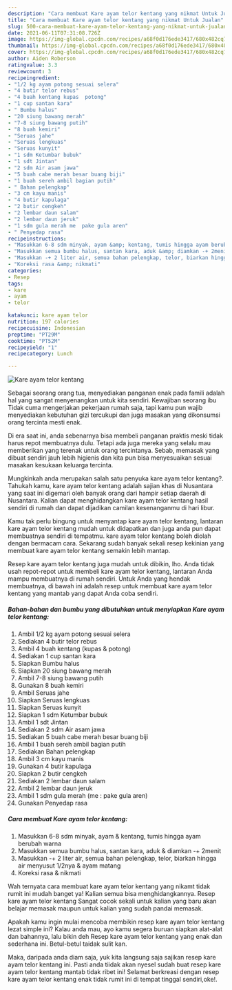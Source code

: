 ```yaml
---
description: "Cara membuat Kare ayam telor kentang yang nikmat Untuk Jualan"
title: "Cara membuat Kare ayam telor kentang yang nikmat Untuk Jualan"
slug: 500-cara-membuat-kare-ayam-telor-kentang-yang-nikmat-untuk-jualan
date: 2021-06-11T07:31:08.726Z
image: https://img-global.cpcdn.com/recipes/a68f0d176ede3417/680x482cq70/kare-ayam-telor-kentang-foto-resep-utama.jpg
thumbnail: https://img-global.cpcdn.com/recipes/a68f0d176ede3417/680x482cq70/kare-ayam-telor-kentang-foto-resep-utama.jpg
cover: https://img-global.cpcdn.com/recipes/a68f0d176ede3417/680x482cq70/kare-ayam-telor-kentang-foto-resep-utama.jpg
author: Aiden Roberson
ratingvalue: 3.3
reviewcount: 3
recipeingredient:
- "1/2 kg ayam potong sesuai selera"
- "4 butir telor rebus"
- "4 buah kentang kupas  potong"
- "1 cup santan kara"
- " Bumbu halus"
- "20 siung bawang merah"
- "7-8 siung bawang putih"
- "8 buah kemiri"
- "Seruas jahe"
- "Seruas lengkuas"
- "Seruas kunyit"
- "1 sdm Ketumbar bubuk"
- "1 sdt Jintan"
- "2 sdm Air asam jawa"
- "5 buah cabe merah besar buang biji"
- "1 buah sereh ambil bagian putih"
- " Bahan pelengkap"
- "3 cm kayu manis"
- "4 butir kapulaga"
- "2 butir cengkeh"
- "2 lembar daun salam"
- "2 lembar daun jeruk"
- "1 sdm gula merah me  pake gula aren"
- " Penyedap rasa"
recipeinstructions:
- "Masukkan 6-8 sdm minyak, ayam &amp; kentang, tumis hingga ayam berubah warna"
- "Masukkan semua bumbu halus, santan kara, aduk &amp; diamkan -+ 2menit"
- "Masukkan -+ 2 liter air, semua bahan pelengkap, telor, biarkan hingga air menyusut 1/2nya &amp; ayam matang"
- "Koreksi rasa &amp; nikmati"
categories:
- Resep
tags:
- kare
- ayam
- telor

katakunci: kare ayam telor 
nutrition: 197 calories
recipecuisine: Indonesian
preptime: "PT29M"
cooktime: "PT52M"
recipeyield: "1"
recipecategory: Lunch

---
```



![Kare ayam telor kentang](https://img-global.cpcdn.com/recipes/a68f0d176ede3417/680x482cq70/kare-ayam-telor-kentang-foto-resep-utama.jpg)

Sebagai seorang orang tua, menyediakan panganan enak pada famili adalah hal yang sangat menyenangkan untuk kita sendiri. Kewajiban seorang ibu Tidak cuma mengerjakan pekerjaan rumah saja, tapi kamu pun wajib menyediakan kebutuhan gizi tercukupi dan juga masakan yang dikonsumsi orang tercinta mesti enak.

Di era  saat ini, anda sebenarnya bisa membeli panganan praktis meski tidak harus repot membuatnya dulu. Tetapi ada juga mereka yang selalu mau memberikan yang terenak untuk orang tercintanya. Sebab, memasak yang dibuat sendiri jauh lebih higienis dan kita pun bisa menyesuaikan sesuai masakan kesukaan keluarga tercinta. 



Mungkinkah anda merupakan salah satu penyuka kare ayam telor kentang?. Tahukah kamu, kare ayam telor kentang adalah sajian khas di Nusantara yang saat ini digemari oleh banyak orang dari hampir setiap daerah di Nusantara. Kalian dapat menghidangkan kare ayam telor kentang hasil sendiri di rumah dan dapat dijadikan camilan kesenanganmu di hari libur.

Kamu tak perlu bingung untuk menyantap kare ayam telor kentang, lantaran kare ayam telor kentang mudah untuk didapatkan dan juga anda pun dapat membuatnya sendiri di tempatmu. kare ayam telor kentang boleh diolah dengan bermacam cara. Sekarang sudah banyak sekali resep kekinian yang membuat kare ayam telor kentang semakin lebih mantap.

Resep kare ayam telor kentang juga mudah untuk dibikin, lho. Anda tidak usah repot-repot untuk membeli kare ayam telor kentang, lantaran Anda mampu membuatnya di rumah sendiri. Untuk Anda yang hendak membuatnya, di bawah ini adalah resep untuk membuat kare ayam telor kentang yang mantab yang dapat Anda coba sendiri.

<!--inarticleads1-->

##### Bahan-bahan dan bumbu yang dibutuhkan untuk menyiapkan Kare ayam telor kentang:

1. Ambil 1/2 kg ayam potong sesuai selera
1. Sediakan 4 butir telor rebus
1. Ambil 4 buah kentang (kupas &amp; potong)
1. Sediakan 1 cup santan kara
1. Siapkan  Bumbu halus
1. Siapkan 20 siung bawang merah
1. Ambil 7-8 siung bawang putih
1. Gunakan 8 buah kemiri
1. Ambil Seruas jahe
1. Siapkan Seruas lengkuas
1. Siapkan Seruas kunyit
1. Siapkan 1 sdm Ketumbar bubuk
1. Ambil 1 sdt Jintan
1. Sediakan 2 sdm Air asam jawa
1. Sediakan 5 buah cabe merah besar buang biji
1. Ambil 1 buah sereh ambil bagian putih
1. Sediakan  Bahan pelengkap
1. Ambil 3 cm kayu manis
1. Gunakan 4 butir kapulaga
1. Siapkan 2 butir cengkeh
1. Sediakan 2 lembar daun salam
1. Ambil 2 lembar daun jeruk
1. Ambil 1 sdm gula merah (me : pake gula aren)
1. Gunakan  Penyedap rasa




<!--inarticleads2-->

##### Cara membuat Kare ayam telor kentang:

1. Masukkan 6-8 sdm minyak, ayam &amp; kentang, tumis hingga ayam berubah warna
1. Masukkan semua bumbu halus, santan kara, aduk &amp; diamkan -+ 2menit
1. Masukkan -+ 2 liter air, semua bahan pelengkap, telor, biarkan hingga air menyusut 1/2nya &amp; ayam matang
1. Koreksi rasa &amp; nikmati




Wah ternyata cara membuat kare ayam telor kentang yang nikamt tidak rumit ini mudah banget ya! Kalian semua bisa menghidangkannya. Resep kare ayam telor kentang Sangat cocok sekali untuk kalian yang baru akan belajar memasak maupun untuk kalian yang sudah pandai memasak.

Apakah kamu ingin mulai mencoba membikin resep kare ayam telor kentang lezat simple ini? Kalau anda mau, ayo kamu segera buruan siapkan alat-alat dan bahannya, lalu bikin deh Resep kare ayam telor kentang yang enak dan sederhana ini. Betul-betul taidak sulit kan. 

Maka, daripada anda diam saja, yuk kita langsung saja sajikan resep kare ayam telor kentang ini. Pasti anda tiidak akan nyesel sudah buat resep kare ayam telor kentang mantab tidak ribet ini! Selamat berkreasi dengan resep kare ayam telor kentang enak tidak rumit ini di tempat tinggal sendiri,oke!.

